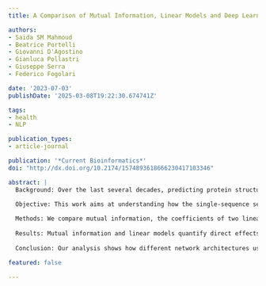 ```yaml
---
title: A Comparison of Mutual Information, Linear Models and Deep Learning Networks for Protein Secondary Structure Prediction

authors:
- Saida SM Mahmoud
- Beatrice Portelli
- Giovanni D'Agostino
- Gianluca Pollastri
- Giuseppe Serra
- Federico Fogolari

date: '2023-07-03'
publishDate: '2025-03-08T19:22:30.674741Z'

tags:
- health
- NLP

publication_types:
- article-journal

publication: '*Current Bioinformatics*'
doi: "http://dx.doi.org/10.2174/1574893618666230417103346"

abstract: |
  Background: Over the last several decades, predicting protein structures from amino acid sequences has been a core task in bioinformatics. Nowadays, the most successful methods employ multiple sequence alignments and can predict the structure with excellent performance. These predictions take advantage of all the amino acids at a given position and their frequencies. However, the effect of single amino acid substitutions in a specific protein tends to be hidden by the alignment profile. For this reason, single-sequence-based predictions attract interest even after accurate multiple-alignment methods have become available: the use of single sequences ensures that the effects of substitution are not confounded by homologous sequences.

  Objective: This work aims at understanding how the single-sequence secondary structure prediction of a residue is influenced by the surrounding ones. We aim at understanding how different prediction methods use single-sequence information to predict the structure.
  
  Methods: We compare mutual information, the coefficients of two linear models, and three deep learning networks. For the deep learning algorithms, we use the DeepLIFT analysis to assess the effect of each residue at each position in the prediction.
  
  Results: Mutual information and linear models quantify direct effects, whereas DeepLIFT applied on deep learning networks quantifies both direct and indirect effects.
  
  Conclusion: Our analysis shows how different network architectures use the information of single protein sequences and highlights their differences with respect to linear models. In particular, the deep learning implementations take into account context and single position information differently, with the best results obtained using the BERT architecture.

featured: false

---
```

